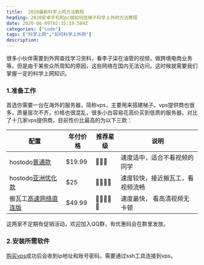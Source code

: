 ```yaml
---
title:  2020最新科学上网方法教程
heading: 2020安卓手机和pc端如何挂梯子科学上外网方法教程
date: 2020-06-09T02:35:19.504Z
categories: ["code"]
tags: ["科学上网","如何科学上外网"]
description: 
---
```


很多小伙伴需要到外网查找学习资料，看李子柒在油管的视频，做跨境电商业务等。但是由于某些众所周知的原因，这些网络在国内无法访问。这时候就需要我们掌握一定的科学上网知识。

### 1.准备工作

首选你需要一台在海外的服务器，简称vps，主要用来搭建梯子。vps提供商也很多，质量层次不齐，价格也很混乱，很多小白容易花高价买到低质的服务器。对比了十几家vps提供商，目前性价比最高的为以下三款：

| 配置 | 年付价格 | 推荐星级 | 说明 |
| ---- | ---- | ---- |---- |
|  hostodo[普通款](https://hostodo.com/portal/cart.php?aff=844&gid=44)   |  $19.99    | 🌟🌟🌟 | 速度适中，适合不看视频的同学    |
|  hostodo[亚洲优化款](https://hostodo.com/portal/cart.php?aff=844&gid=36)    |   $25   | 🌟🌟🌟🌟   |  速度较快，接近搬瓦工，看视频流畅   |
|  搬瓦工[高速网络直连版](https://bwh88.net/aff.php?aff=24326)    |   $49.99   | 🌟🌟🌟🌟🌟     |速度最快， 看高清视频无卡顿   |

这两家不定期有促销活动，欢迎加入QQ群，有优惠码会在群里发放。


### 2.安装所需软件

[购买vps](https://sxy91.com/posts/hostodo/)成功后会收到ip地址和账号密码，需要通过ssh工具连接到vps。

